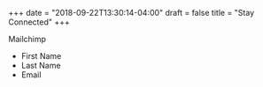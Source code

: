 +++
date = "2018-09-22T13:30:14-04:00"
draft = false
title = "Stay Connected"
+++

Mailchimp

 - First Name
 - Last Name
 - Email
 